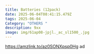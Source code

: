 ```yaml
---
title: Batteries (12pack)
date: 2025-06-04T08:41:15.479Z
tags: 2025-06-04
Category: "OTHERS "
description: 9xx
image: img/61ap08-jpjl._ac_sl1500_.jpg
---
```

https://amzlink.to/az0SONXpsp0Hg ad